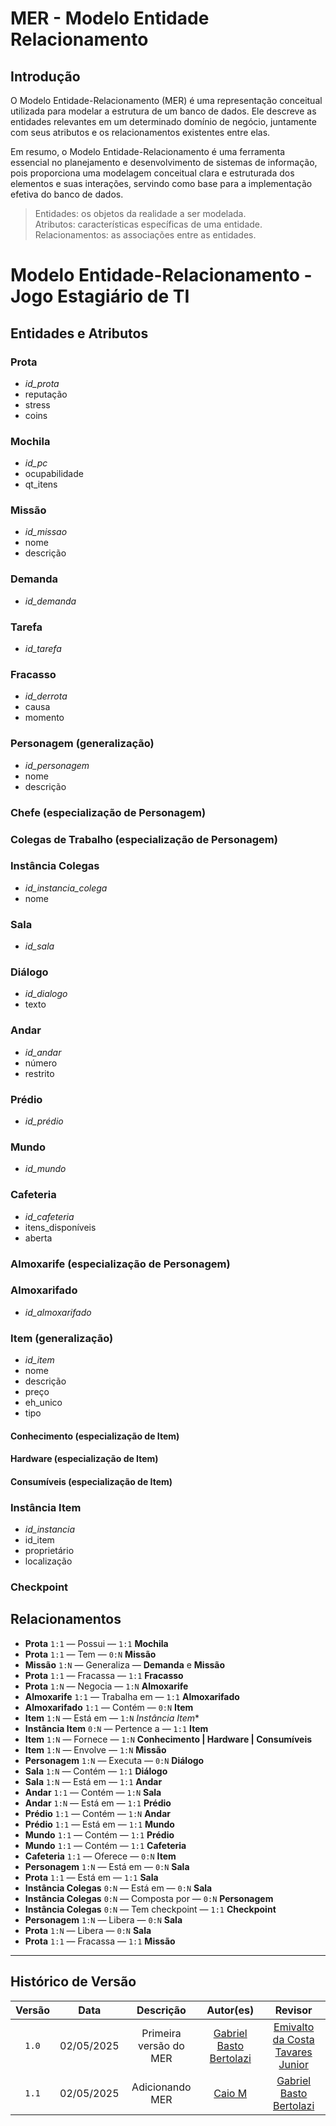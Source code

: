 # MER - Modelo Entidade Relacionamento

## Introdução

O Modelo Entidade-Relacionamento (MER) é uma representação conceitual utilizada para modelar a estrutura de um banco de dados. Ele descreve as entidades relevantes em um determinado domínio de negócio, juntamente com seus atributos e os relacionamentos existentes entre elas.

Em resumo, o Modelo Entidade-Relacionamento é uma ferramenta essencial no planejamento e desenvolvimento de sistemas de informação, pois proporciona uma modelagem conceitual clara e estruturada dos elementos e suas interações, servindo como base para a implementação efetiva do banco de dados.

> Entidades: os objetos da realidade a ser modelada.<br>
> Atributos: características específicas de uma entidade.<br>
> Relacionamentos: as associações entre as entidades.<br>



# Modelo Entidade-Relacionamento - Jogo Estagiário de TI

## Entidades e Atributos

### Prota
- *id_prota*
- reputação
- stress
- coins

### Mochila
- *id_pc*
- ocupabilidade
- qt_itens

### Missão
- *id_missao*
- nome
- descrição

### Demanda
- *id_demanda*

### Tarefa
- *id_tarefa*

### Fracasso
- *id_derrota*
- causa
- momento

### Personagem (generalização)
- *id_personagem*
- nome
- descrição

### Chefe (especialização de Personagem)

### Colegas de Trabalho (especialização de Personagem)

### Instância Colegas
- *id_instancia_colega*
- nome

### Sala
- *id_sala*

### Diálogo
- *id_dialogo*
- texto

### Andar
- *id_andar*
- número
- restrito

### Prédio
- *id_prédio*

### Mundo
- *id_mundo*

### Cafeteria
- *id_cafeteria*
- itens_disponíveis
- aberta

### Almoxarife (especialização de Personagem)

### Almoxarifado
- *id_almoxarifado*

### Item (generalização)
- *id_item*
- nome
- descrição
- preço
- eh_unico
- tipo

#### Conhecimento (especialização de Item)
#### Hardware (especialização de Item)
#### Consumíveis (especialização de Item)

### Instância Item
- *id_instancia*
- id_item
- proprietário
- localização

### Checkpoint

## Relacionamentos

- **Prota** `1:1` — Possui — `1:1` **Mochila**
- **Prota** `1:1` — Tem — `0:N` **Missão**
- **Missão** `1:N` — Generaliza — **Demanda** e **Missão**
- **Prota** `1:1` — Fracassa — `1:1` **Fracasso**
- **Prota** `1:N` — Negocia — `1:N` **Almoxarife**
- **Almoxarife** `1:1` — Trabalha em — `1:1` **Almoxarifado**
- **Almoxarifado** `1:1` — Contém — `0:N` **Item**
- **Item** `1:N` — Está em — `1:N` *Instância Item**
- **Instância Item** `0:N` — Pertence a — `1:1` **Item**
- **Item** `1:N` — Fornece — `1:N` **Conhecimento | Hardware | Consumíveis**
- **Item** `1:N` — Envolve — `1:N` **Missão**
- **Personagem** `1:N` — Executa — `0:N` **Diálogo**
- **Sala** `1:N` — Contém — `1:1` **Diálogo**
- **Sala** `1:N` — Está em — `1:1` **Andar**
- **Andar** `1:1` — Contém — `1:N` **Sala**
- **Andar** `1:N` — Está em — `1:1` **Prédio**
- **Prédio** `1:1` — Contém — `1:N` **Andar**
- **Prédio** `1:1` — Está em — `1:1` **Mundo**
- **Mundo** `1:1` — Contém — `1:1` **Prédio**
- **Mundo** `1:1` — Contém — `1:1` **Cafeteria**
- **Cafeteria** `1:1` — Oferece — `0:N` **Item**
- **Personagem** `1:N` — Está em — `0:N` **Sala**
- **Prota** `1:1` — Está em — `1:1` **Sala**
- **Instância Colegas** `0:N` — Está em — `0:N` **Sala**
- **Instância Colegas** `0:N` — Composta por — `0:N` **Personagem**
- **Instância Colegas** `0:N` — Tem checkpoint — `1:1` **Checkpoint**
- **Personagem** `1:N` — Libera — `0:N` **Sala**
- **Prota** `1:N` — Libera — `0:N` **Sala**
- **Prota** `1:1` — Fracassa — `1:1` **Missão**

---



## Histórico de Versão

| Versão | Data | Descrição | Autor(es) | Revisor |
| :-: | :-: | :-: | :-: | :-: |
| `1.0`  | 02/05/2025 | Primeira versão  do MER  | [Gabriel Basto Bertolazi](https://github.com/Bertolazi) | [Emivalto da Costa Tavares Junior](https://github.com/EmivaltoJrr) |
| `1.1`  | 02/05/2025 | Adicionando MER | [Caio M](https://github.com/Caiomesvie) | [Gabriel Basto Bertolazi](https://github.com/Bertolazi)  |



